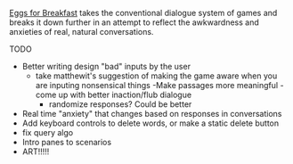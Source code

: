 [Eggs for Breakfast](http://www.cs.utexas.edu/~kevinosu/eggs_for_breakfast/) takes the conventional dialogue system of games and breaks it down further in an attempt to reflect the awkwardness and anxieties of real, natural conversations.

TODO
- Better writing design
    "bad" inputs by the user
    - take matthewit's suggestion of making the game aware
    when you are inputing nonsensical things
	-Make passages more meaningful
	-come up with better inaction/flub dialogue
		- randomize responses? Could be better
- Real time "anxiety" that changes based on responses
in conversations
- Add keyboard controls to delete words, or make a static
delete button
- fix query algo
- Intro panes to scenarios 
- ART!!!!!
